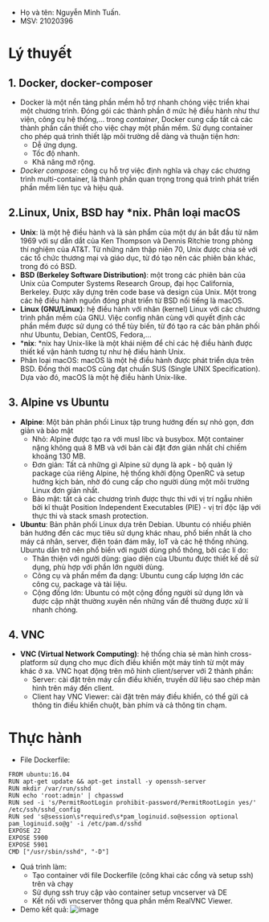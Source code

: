 - Họ và tên: Nguyễn Minh Tuấn. 
- MSV: 21020396

# Lý thuyết
## 1. Docker, docker-composer
- Docker là một nền tảng phần mềm hỗ trợ nhanh chóng việc triển khai một chương trình. Đóng gói các thành phần ở mức hệ điều hành như thư viện, công cụ hệ thống,... trong *container*, Docker cung cấp tất cả các thành phần cần thiết cho việc chạy một phần mềm. Sử dụng container cho phép quá trình thiết lập môi trường dễ dàng và thuận tiện hơn:  
  - Dễ ứng dụng.
  - Tốc độ nhanh.
  - Khả năng mở rộng.
- *Docker compose*: công cụ hỗ trợ việc định nghĩa và chạy các chương trình multi-container, là thành phần quan trọng trong quá trình phát triển phần mềm liên tục và hiệu quả. 
## 2.Linux, Unix, BSD hay *nix. Phân loại macOS
- **Unix**: là một hệ điều hành và là sản phẩm của một dự án bắt đầu từ năm 1969 với sự dẫn dắt của Ken Thompson và Dennis Ritchie trong phòng thí nghiệm của AT&T. Từ những năm thập niên 70, Unix được chia sẻ với các tổ chức thương mại và giáo dục, từ đó tạo nên các phiên bản khác, trong đó có BSD.
- **BSD (Berkeley Software Distribution)**: một trong các phiên bản của Unix của Computer Systems Research Group, đại học California, Berkeley. Được xây dựng trên code base và design của Unix. Một trong các hệ điều hành nguồn đóng phát triển từ BSD nổi tiếng là macOS.
- **Linux (GNU/Linux)**: hệ điều hành với nhân (kernel) Linux với các chương trình phần mềm của GNU. Việc config nhân cùng với quyết định các phần mềm được sử dụng có thể tùy biến, từ đó tạo ra các bản phân phối như Ubuntu, Debian, CentOS, Fedora,...
- ***nix**: *nix hay Unix-like là một khái niệm để chỉ các hệ điều hành được thiết kế vận hành tương tự như hệ điều hành Unix.
- Phân loại macOS: macOS là một hệ điều hành được phát triển dựa trên BSD. Đồng thời macOS cũng đạt chuẩn SUS (Single UNIX Specification). Dựa vào đó, macOS là một hệ điều hành Unix-like.
## 3. Alpine vs Ubuntu
- **Alpine**: Một bản phân phối Linux tập trung hướng đến sự nhỏ gọn, đơn giản và bảo mật
  - Nhỏ: Alpine được tạo ra với musl libc và busybox. Một container nặng không quá 8 MB và với bản cài đặt đơn giản nhất chỉ chiếm khoảng 130 MB.
  - Đơn giản: Tất cả những gì Alpine sử dụng là apk - bộ quản lý package của riêng Alpine, hệ thống khởi động OpenRC và setup hướng kịch bản, nhờ đó cung cấp cho người dùng một môi trường Linux đơn giản nhất.
  - Bảo mật: tất cả các chương trình được thực thi với vị trí ngẫu nhiên bởi kĩ thuật Position Independent Executables (PIE) - vị trí độc lập với thực thi và stack smash protection.
- **Ubuntu**: Bản phân phối Linux dựa trên Debian. Ubuntu có nhiều phiên bản hướng đến các mục tiêu sử dụng khác nhau, phổ biến nhất là cho máy cá nhân, server, điện toán đám mây, IoT và các hệ thống nhúng. Ubuntu dần trở nên phổ biến với người dùng phổ thông, bởi các lí do:
  - Thân thiện với người dùng: giao diện của Ubuntu được thiết kế dễ sử dụng, phù hợp với phần lớn người dùng.
  - Công cụ và phần mềm đa dạng: Ubuntu cung cấp lượng lớn các công cụ, package và tài liệu.
  - Cộng đồng lớn: Ubuntu có một cộng đồng người sử dụng lớn và được cập nhật thường xuyên nền những vấn đề thường được xử lí nhanh chóng.
## 4. VNC
- **VNC (Virtual Network Computing)**: hệ thống chia sẻ màn hình cross-platform sử dụng cho mục đích điều khiển một máy tính từ một máy khác ở xa. VNC họat động trên mô hình client/server với 2 thành phần:
  - Server: cài đặt trên máy cần điều khiến, truyền dữ liệu sao chép màn hình trên máy đến client.
  - Client hay VNC Viewer: cài đặt trên máy điều khiển, có thể gửi cả thông tin điều khiển chuột, bàn phím và cả thông tin chạm.
# Thực hành
- File Dockerfile:
~~~
FROM ubuntu:16.04
RUN apt-get update && apt-get install -y openssh-server
RUN mkdir /var/run/sshd
RUN echo 'root:admin' | chpasswd
RUN sed -i 's/PermitRootLogin prohibit-password/PermitRootLogin yes/' /etc/ssh/sshd_config
RUN sed 's@session\s*required\s*pam_loginuid.so@session optional pam_loginuid.so@g' -i /etc/pam.d/sshd
EXPOSE 22
EXPOSE 5900
EXPOSE 5901
CMD ["/usr/sbin/sshd", "-D"]
~~~
- Quá trình làm:
  - Tạo container với file Dockerfile (công khai các cổng và setup ssh) trên và chạy
  - Sử dụng ssh truy cập vào container setup vncserver và DE
  - Kết nối với vncserver thông qua phần mềm RealVNC Viewer.
- Demo kết quả:
![image](https://github.com/some113/KTPM/assets/100566957/ccdaf2ae-9bea-48de-8ffd-e9b807d4d11e)
